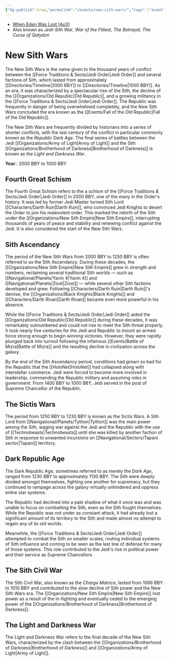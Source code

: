 ```yaml
---
{"dg-publish":true,"permalink":"/events/new-sith-wars/","tags":["event","war","unfinished"]}
---
```


- [When Eden Was Lost (Ao3)](https://archiveofourown.org/works/19334440/chapters/45992584)
- Also known as *Jedi-Sith War*, *War of the Fittest*, *The Betrayal*, *The Curse of Qalydon*
# New Sith Wars
The New Sith Wars is the name given to the thousand years of conflict between the [[Force Traditions & Sects/Jedi Order\|Jedi Order]] and several factions of Sith, which lasted from approximately [[Directories/Timeline\|2000 BBY]] to [[Directories/Timeline\|1000 BBY]]. As an era, it was characterized by a spectacular rise of the Sith, the decline of the [[Organizations/Old Republic\|Old Republic]], and a growing militancy in the [[Force Traditions & Sects/Jedi Order\|Jedi Order]]. The Republic was frequently in danger of being overwhelmed completely, and the New Sith Wars concluded the era known as the [[Events/Fall of the Old Republic\|Fall of the Old Republic]].

The New Sith Wars are frequently divided by historians into a series of shorter conflicts, with the last century of the conflict in particular commonly known as the *Republic Dark Age*. The final series of battles between the Jedi [[Organizations/Army of Light\|Army of Light]] and the Sith [[Organizations/Brotherhood of Darkness\|Brotherhood of Darkness]] is known as the *Light and Darkness War*. 

**Year**:: 2000 BBY to 1000 BBY
## Fourth Great Schism
The Fourth Great Schism refers to the a schism of the [[Force Traditions & Sects/Jedi Order\|Jedi Order]] in 2000 BBY, one of the many in the Order's history. It was led by former Jedi Master turned Sith Lord [[Characters/Darth Ruin\|Darth Ruin]], who convinced Jedi Knights to desert the Order to join his malevolent order. This marked the rebirth of the Sith under the [[Organizations/New Sith Empire\|New Sith Empire]], interrupting thousands of years of peace and stability and renewing conflict against the Jedi. It is also considered the start of the New Sith Wars.
## Sith Ascendancy
The period of the New Sith Wars from 2000 BBY to 1250 BBY is often referred to as the Sith Ascendancy. During these decades, the [[Organizations/New Sith Empire\|New Sith Empire]] grew in strength and numbers, reclaiming several traditional Sith worlds — such as [[Navigational/Planets/Yavin 4\|Yavin 4]] and [[Navigational/Planets/Ziost\|Ziost]] — while several other Sith factions developed and grew. Following [[Characters/Darth Ruin\|Darth Ruin]]'s demise, the [[Organizations/Black Knights\|Black Knights]] and [[Characters/Darth Rivan\|Darth Rivan]] became even more powerful in his absence. 

While the [[Force Traditions & Sects/Jedi Order\|Jedi Order]] aided the [[Organizations/Old Republic\|Old Republic]] during these decades, it was remarkably outnumbered and could not rise to meet the Sith threat properly. It took nearly five centuries for the Jedi and Republic to mount an armed force strong enough to begin winning victories. However, they were rapidly plunged back into turmoil following the infamous [[Events/Battle of Mizra\|Battle of Mizra]] and the resulting decline in civilization across the galaxy. 

By the end of the Sith Ascendancy period, conditions had grown so bad for the Republic that the [[HoloNet\|HoloNet]] had collapsed along with interstellar commerce. Jedi were forced to become more involved in leadership, commanding the Republic military and assuming roles in government. From 1400 BBY to 1000 BBY, Jedi served in the post of Supreme Chancellor of the Republic.
## The Sictis Wars
The period from 1250 BBY to 1230 BBY is known as the Sictis Wars. A Sith Lord from [[Navigational/Planets/Tython\|Tython]] was the main power among the Sith, waging war against the Jedi and the Republic with the use of [[Technobeasts\|Technobeasts]] until she was killed by another faction of Sith in response to unwanted incursions on [[Navigational/Sectors/Tapani sector\|Tapani]] territory. 
## Dark Republic Age
The Dark Republic Age, sometimes referred to as merely the *Dark Age*, ranged from 1230 BBY to approximately 1130 BBY. The Sith were deeply divided amongst themselves, fighting one another for supremacy, but they continued to rampage across the galaxy virtually unhindered and oppress entire star systems. 

The Republic had declined into a pale shadow of what it once was and was unable to focus on combatting the Sith, even as the Sith fought themselves. While the Republic was not under as constant attack, it had already lost a significant amount of its territory to the Sith and made almost no attempt to regain any of its old worlds. 

Meanwhile, the [[Force Traditions & Sects/Jedi Order\|Jedi Order]] attempted to combat the Sith on smaller scales, routing individual systems of Sith influence and coming to be seen as the last line of defense for many of those systems. This role contributed to the Jedi's rise in political power and their service as Supreme Chancellors. 
## The Sith Civil War
The Sith Civil War, also known as the *Charge Matrica*, lasted from 1066 BBY to 1010 BBY and contributed to the slow decline of Sith power and the New Sith Wars era. The [[Organizations/New Sith Empire\|New Sith Empire]] lost power as a result of the in-fighting and eventually ceded to the emerging power of the [[Organizations/Brotherhood of Darkness\|Brotherhood of Darkness]]. 
## The Light and Darkness War
The Light and Darkness War refers to the final decade of the New Sith Wars, characterized by the clash between the [[Organizations/Brotherhood of Darkness\|Brotherhood of Darkness]] and [[Organizations/Army of Light\|Army of Light]]. 